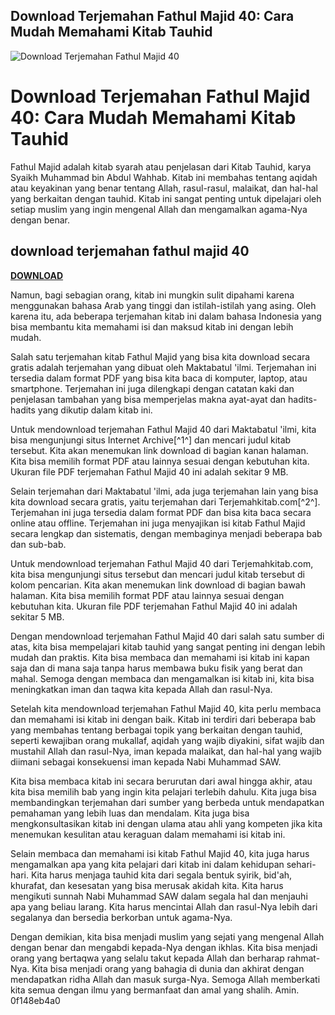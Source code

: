 ## Download Terjemahan Fathul Majid 40: Cara Mudah Memahami Kitab Tauhid

 
![Download Terjemahan Fathul Majid 40](https://encrypted-tbn0.gstatic.com/images?q=tbn:ANd9GcQj0kq3nketcm3yinewUF2kiyPJZpV_eqqCRDfS96fHZ6W6Xqi5seiWGg)

 
# Download Terjemahan Fathul Majid 40: Cara Mudah Memahami Kitab Tauhid
 
Fathul Majid adalah kitab syarah atau penjelasan dari Kitab Tauhid, karya Syaikh Muhammad bin Abdul Wahhab. Kitab ini membahas tentang aqidah atau keyakinan yang benar tentang Allah, rasul-rasul, malaikat, dan hal-hal yang berkaitan dengan tauhid. Kitab ini sangat penting untuk dipelajari oleh setiap muslim yang ingin mengenal Allah dan mengamalkan agama-Nya dengan benar.
 
## download terjemahan fathul majid 40


[**DOWNLOAD**](https://www.google.com/url?q=https%3A%2F%2Fbytlly.com%2F2tKm5e&sa=D&sntz=1&usg=AOvVaw0YMOqHSBj3aBqldorQNb_R)

 
Namun, bagi sebagian orang, kitab ini mungkin sulit dipahami karena menggunakan bahasa Arab yang tinggi dan istilah-istilah yang asing. Oleh karena itu, ada beberapa terjemahan kitab ini dalam bahasa Indonesia yang bisa membantu kita memahami isi dan maksud kitab ini dengan lebih mudah.
 
Salah satu terjemahan kitab Fathul Majid yang bisa kita download secara gratis adalah terjemahan yang dibuat oleh Maktabatul 'ilmi. Terjemahan ini tersedia dalam format PDF yang bisa kita baca di komputer, laptop, atau smartphone. Terjemahan ini juga dilengkapi dengan catatan kaki dan penjelasan tambahan yang bisa memperjelas makna ayat-ayat dan hadits-hadits yang dikutip dalam kitab ini.
 
Untuk mendownload terjemahan Fathul Majid 40 dari Maktabatul 'ilmi, kita bisa mengunjungi situs Internet Archive[^1^] dan mencari judul kitab tersebut. Kita akan menemukan link download di bagian kanan halaman. Kita bisa memilih format PDF atau lainnya sesuai dengan kebutuhan kita. Ukuran file PDF terjemahan Fathul Majid 40 ini adalah sekitar 9 MB.
 
Selain terjemahan dari Maktabatul 'ilmi, ada juga terjemahan lain yang bisa kita download secara gratis, yaitu terjemahan dari Terjemahkitab.com[^2^]. Terjemahan ini juga tersedia dalam format PDF dan bisa kita baca secara online atau offline. Terjemahan ini juga menyajikan isi kitab Fathul Majid secara lengkap dan sistematis, dengan membaginya menjadi beberapa bab dan sub-bab.
 
Untuk mendownload terjemahan Fathul Majid 40 dari Terjemahkitab.com, kita bisa mengunjungi situs tersebut dan mencari judul kitab tersebut di kolom pencarian. Kita akan menemukan link download di bagian bawah halaman. Kita bisa memilih format PDF atau lainnya sesuai dengan kebutuhan kita. Ukuran file PDF terjemahan Fathul Majid 40 ini adalah sekitar 5 MB.
 
Dengan mendownload terjemahan Fathul Majid 40 dari salah satu sumber di atas, kita bisa mempelajari kitab tauhid yang sangat penting ini dengan lebih mudah dan praktis. Kita bisa membaca dan memahami isi kitab ini kapan saja dan di mana saja tanpa harus membawa buku fisik yang berat dan mahal. Semoga dengan membaca dan mengamalkan isi kitab ini, kita bisa meningkatkan iman dan taqwa kita kepada Allah dan rasul-Nya.
  
Setelah kita mendownload terjemahan Fathul Majid 40, kita perlu membaca dan memahami isi kitab ini dengan baik. Kitab ini terdiri dari beberapa bab yang membahas tentang berbagai topik yang berkaitan dengan tauhid, seperti kewajiban orang mukallaf, aqidah yang wajib diyakini, sifat wajib dan mustahil Allah dan rasul-Nya, iman kepada malaikat, dan hal-hal yang wajib diimani sebagai konsekuensi iman kepada Nabi Muhammad SAW.
 
Kita bisa membaca kitab ini secara berurutan dari awal hingga akhir, atau kita bisa memilih bab yang ingin kita pelajari terlebih dahulu. Kita juga bisa membandingkan terjemahan dari sumber yang berbeda untuk mendapatkan pemahaman yang lebih luas dan mendalam. Kita juga bisa mengkonsultasikan kitab ini dengan ulama atau ahli yang kompeten jika kita menemukan kesulitan atau keraguan dalam memahami isi kitab ini.
 
Selain membaca dan memahami isi kitab Fathul Majid 40, kita juga harus mengamalkan apa yang kita pelajari dari kitab ini dalam kehidupan sehari-hari. Kita harus menjaga tauhid kita dari segala bentuk syirik, bid'ah, khurafat, dan kesesatan yang bisa merusak akidah kita. Kita harus mengikuti sunnah Nabi Muhammad SAW dalam segala hal dan menjauhi apa yang beliau larang. Kita harus mencintai Allah dan rasul-Nya lebih dari segalanya dan bersedia berkorban untuk agama-Nya.
 
Dengan demikian, kita bisa menjadi muslim yang sejati yang mengenal Allah dengan benar dan mengabdi kepada-Nya dengan ikhlas. Kita bisa menjadi orang yang bertaqwa yang selalu takut kepada Allah dan berharap rahmat-Nya. Kita bisa menjadi orang yang bahagia di dunia dan akhirat dengan mendapatkan ridha Allah dan masuk surga-Nya. Semoga Allah memberkati kita semua dengan ilmu yang bermanfaat dan amal yang shalih. Amin.
 0f148eb4a0
